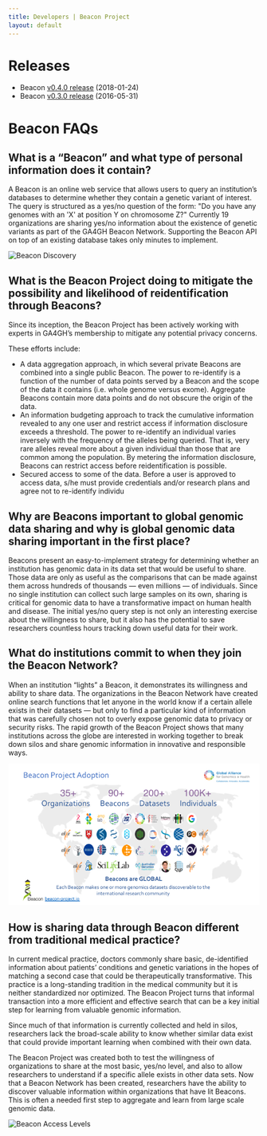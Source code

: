 ```yaml
---
title: Developers | Beacon Project
layout: default
---
```


# Releases

* Beacon [v0.4.0 release](https://github.com/ga4gh/beacon-team/releases/tag/v0.4.0) (2018-01-24)
* Beacon [v0.3.0 release](https://github.com/ga4gh/beacon-team/releases/tag/v0.3.0) (2016-05-31)

# Beacon FAQs

## What is a “Beacon” and what type of personal information does it contain?
A Beacon is an online web service that allows users to query an institution’s databases to determine whether they contain a genetic variant of interest. The query is structured as a yes/no question of the form: "Do you have any genomes with an 'X' at position Y on chromosome Z?" Currently 19 organizations are sharing yes/no information about the existence of genetic variants as part of the GA4GH Beacon Network. Supporting the Beacon API on top of an existing database takes only minutes to implement.

<img src="assets/images/beacon-discovery.gif" alt="Beacon Discovery" />

## What is the Beacon Project doing to mitigate the possibility and likelihood of reidentification through Beacons?
Since its inception, the Beacon Project has been actively working with experts in GA4GH’s membership to mitigate any potential privacy concerns.

These efforts include:
* A data aggregation approach, in which several private Beacons are combined into a single public Beacon. The power to re-identify is a function of the number of data points served by a Beacon and the scope of the data it contains (i.e. whole genome versus exome). Aggregate Beacons contain more data points and do not obscure the origin of the data.
* An information budgeting approach to track the cumulative information revealed to any one user and restrict access if information disclosure exceeds a threshold. The power to re-identify an individual varies inversely with the frequency of the alleles being queried. That is, very rare alleles reveal more about a given individual than those that are common among the population. By metering the information disclosure, Beacons can restrict access before reidentification is possible.
* Secured access to some of the data. Before a user is approved to access data, s/he must provide credentials and/or research plans and agree not to re-identify individu

## Why are Beacons important to global genomic data sharing and why is global genomic data sharing important in the first place?
Beacons present an easy-to-implement strategy for determining whether an institution has genomic data in its data set that would be useful to share. Those data are only as useful as the comparisons that can be made against them across hundreds of thousands ― even millions ― of individuals. Since no single institution can collect such large samples on its own, sharing is critical for genomic data to have a transformative impact on human health and disease. The initial yes/no query step is not only an interesting exercise about the willingness to share, but it also has the potential to save researchers countless hours tracking down useful data for their work.

## What do institutions commit to when they join the Beacon Network?
When an institution “lights” a Beacon, it demonstrates its willingness and ability to share data. The organizations in the Beacon Network have created online search functions that let anyone in the world know if a certain allele exists in their datasets ― but only to find a particular kind of information that was carefully chosen not to overly expose genomic data to privacy or security risks. The rapid growth of the Beacon Project shows that many institutions across the globe are interested in working together to break down silos and share genomic information in innovative and responsible ways.

<img src="assets/images/beacon-adoption.png" alt="Beacon Adoption" />

## How is sharing data through Beacon different from traditional medical practice?
In current medical practice, doctors commonly share basic, de-identified information about patients’ conditions and genetic variations in the hopes of matching a second case that could be therapeutically transformative. This practice is a long-standing tradition in the medical community but it is neither standardized nor optimized. The Beacon Project turns that informal transaction into a more efficient and effective search that can be a key initial step for learning from valuable genomic information.

Since much of that information is currently collected and held in silos, researchers lack the broad-scale ability to know whether similar data exist that could provide important learning when combined with their own data.

The Beacon Project was created both to test the willingness of organizations to share at the most basic, yes/no level, and also to allow researchers to understand if a specific allele exists in other data sets. Now that a Beacon Network has been created, researchers have the ability to discover valuable information within organizations that have lit Beacons. This is often a needed first step to aggregate and learn from large scale genomic data.

<img src="assets/images/beacon-access-levels.gif" alt="Beacon Access Levels" />

<!--
You can use HTML elements in Markdown, such as the comment element, and they won't be affected by a markdown parser. However, if you create an HTML element in your markdown file, you cannot use markdown syntax within that element's contents.
-->
